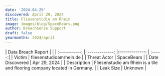 ```yaml
---
date: '2024-04-29'
discovered: April 29, 2024
title: Fliesenstudio am Rhein
image: images/blog/SpaceBears.png
author: Breachsense Support
draft: false
yearmonths: 2024/april
---
```


| Data Breach Report           |              | 
| :-----------: | :-------------:     |:-------------:    | :-----:|
| Victim      | fliesenstudioamrhein.de      | 
| Threat Actor      | SpaceBears      | 
| Date Discovered      | Apr 29, 2024      | 
| Description      | Fliesenstudio am Rhein is a tile and flooring company located in Germany.      | 
| Leak Size      | Unknown      | 
